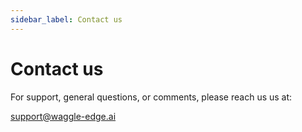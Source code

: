 ```yaml
---
sidebar_label: Contact us
---
```


# Contact us

For support, general questions, or comments, please reach us us at:

[support@waggle-edge.ai](mailto:admin@cloudhadoop.com)
